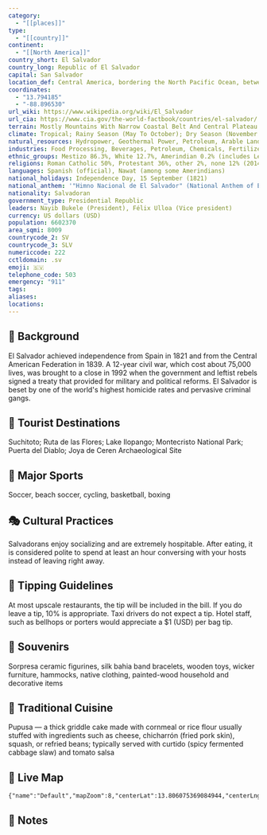 ```yaml
---
category:
  - "[[places]]"
type:
  - "[[country]]"
continent:
  - "[[North America]]"
country_short: El Salvador
country_long: Republic of El Salvador
capital: San Salvador
location_def: Central America, bordering the North Pacific Ocean, between Guatemala and Honduras
coordinates:
  - "13.794185"
  - "-88.896530"
url_wiki: https://www.wikipedia.org/wiki/El_Salvador
url_cia: https://www.cia.gov/the-world-factbook/countries/el-salvador/
terrain: Mostly Mountains With Narrow Coastal Belt And Central Plateau
climate: Tropical; Rainy Season (May To October); Dry Season (November To April); Tropical On Coast; Temperate In Uplands
natural_resources: Hydropower, Geothermal Power, Petroleum, Arable Land
industries: Food Processing, Beverages, Petroleum, Chemicals, Fertilizer, Textiles, Furniture, Light Metals
ethnic_groups: Mestizo 86.3%, White 12.7%, Amerindian 0.2% (includes Lenca, Kakawira, Nahua-Pipil), Black 0.1%, other 0.6% (2007 est.)
religions: Roman Catholic 50%, Protestant 36%, other 2%, none 12% (2014 est.)
languages: Spanish (official), Nawat (among some Amerindians)
national_holidays: Independence Day, 15 September (1821)
national_anthem: '"Himno Nacional de El Salvador" (National Anthem of El Salvador)'
nationality: Salvadoran
government_type: Presidential Republic
leaders: Nayib Bukele (President), Félix Ulloa (Vice president)
currency: US dollars (USD)
population: 6602370
area_sqmi: 8009
countrycode_2: SV
countrycode_3: SLV
numericcode: 222
cctldomain: .sv
emoji: 🇸🇻
telephone_code: 503
emergency: "911"
tags: 
aliases: 
locations:
---
```

## 🌱 Background
El Salvador achieved independence from Spain in 1821 and from the Central American Federation in 1839. A 12-year civil war, which cost about 75,000 lives, was brought to a close in 1992 when the government and leftist rebels signed a treaty that provided for military and political reforms. El Salvador is beset by one of the world's highest homicide rates and pervasive criminal gangs.

## 📌 Tourist Destinations
Suchitoto; Ruta de las Flores; Lake Ilopango; Montecristo National Park; Puerta del Diablo; Joya de Ceren Archaeological Site

## 🥇 Major Sports
Soccer, beach soccer, cycling, basketball, boxing

## 🎭 Cultural Practices
Salvadorans enjoy socializing and are extremely hospitable. After eating, it is considered polite to spend at least an hour conversing with your hosts instead of leaving right away.

## 🫰 Tipping Guidelines
At most upscale restaurants, the tip will be included in the bill. If you do leave a tip, 10% is appropriate. Taxi drivers do not expect a tip. Hotel staff, such as bellhops or porters would appreciate a $1 (USD) per bag tip.

## 🎁 Souvenirs
Sorpresa ceramic figurines, silk bahia band bracelets, wooden toys, wicker furniture, hammocks, native clothing, painted-wood household and decorative items

## 🍲 Traditional Cuisine
Pupusa — a thick griddle cake made with cornmeal or rice flour usually stuffed with ingredients such as cheese, chicharrón (fried pork skin), squash, or refried beans; typically served with curtido (spicy fermented cabbage slaw) and tomato salsa

## 📡 Live Map
```mapview
{"name":"Default","mapZoom":8,"centerLat":13.806075369084944,"centerLng":-88.81622314453126,"query":"","chosenMapSource":0}
```

## 📒 Notes

